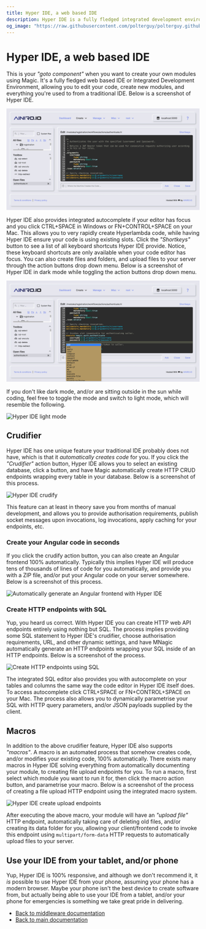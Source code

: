 ```yaml
---
title: Hyper IDE, a web based IDE
description: Hyper IDE is a fully fledged integrated development environment, giving you most important features from other IDEs. Hyper IDE works perfectly on your phone, tablet, computer, or any other device you might have access to with a browser.
og_image: "https://raw.githubusercontent.com/polterguy/polterguy.github.io/master/images/og-hyper-ide-2.jpg"
---
```


# Hyper IDE, a web based IDE

This is your _"goto component"_ when you want to create your own modules using Magic. It's a fully
fledged web based IDE or Integrated Development Environment, allowing you to edit your code,
create new modules, and everything you're used to from a traditional IDE. Below is a screenshot of
Hyper IDE.

![Editing a file in Hyper IDE](https://raw.githubusercontent.com/polterguy/polterguy.github.io/master/images/og-hyper-ide-2.jpg)

Hyper IDE also provides integrated autocomplete if your editor has focus and you click CTRL+SPACE
in Windows or FN+CONTROL+SPACE on your Mac. This allows you to very rapidly create Hyperlambda code,
while having Hyper IDE ensure your code is using existing slots. Click the _"Shortkeys"_ button to see
a list of all keyboard shortcuts Hyper IDE provide. Notice, these keyboard shortcuts are only available
when your code editor has focus. You can also create files and folders, and upload files to your server
through the action buttons drop down menu. Below is a screenshot of Hyper IDE in dark mode while toggling
the action buttons drop down menu.

![Hyper IDE action menu](https://raw.githubusercontent.com/polterguy/polterguy.github.io/master/images/hyper-ide-actions.jpg)

If you don't like dark mode, and/or are sitting outside in the sun while coding, feel free to toggle
the mode and switch to light mode, which will resemble the following.

![Hyper IDE light mode](https://raw.githubusercontent.com/polterguy/polterguy.github.io/master/images/hyper-ide-light.jpg)

## Crudifier

Hyper IDE has one unique feature your traditional IDE probably does not have, which is that
it _automatically creates code_ for you. If you click the _"Crudifier"_ action button, Hyper IDE
allows you to select an existing database, click a button, and have Magic automatically create
HTTP CRUD endpoints wrapping every table in your database. Below is a screenshot of this process.

![Hyper IDE crudify](https://raw.githubusercontent.com/polterguy/polterguy.github.io/master/images/hyper-ide-crudify.jpg)

This feature can at least in theory save you from months of manual development, and allows you to provide
authorisation requirements, publish socket messages upon invocations, log invocations, apply caching for
your endpoints, etc.

### Create your Angular code in seconds

If you click the crudify action button, you can also create an Angular frontend 100% automatically.
Typically this implies Hyper IDE will produce tens of thousands of lines of code for you automatically,
and provide you with a ZIP file, and/or put your Angular code on your server somewhere. Below is a
screenshot of this process.

![Automatically generate an Angular frontend with Hyper IDE](https://raw.githubusercontent.com/polterguy/polterguy.github.io/master/images/generate-frontend.jpg)

### Create HTTP endpoints with SQL

Yup, you heard us correct. With Hyper IDE you can create HTTP web API endpoints entirely using nothing
but SQL. The process implies providing some SQL statement to Hyper IDE's crudifier, choose authorisation
requirements, URL, and other dynamic settings, and have MNagic automatically generate an HTTP endpoints
wrapping your SQL inside of an HTTP endpoints. Below is a screenshot of the process.

![Create HTTP endpoints using SQL](https://raw.githubusercontent.com/polterguy/polterguy.github.io/master/images/generate-sql.jpg)

The integrated SQL editor also provides you with autocomplete on your tables and columns the same
way the code editor in Hyper IDE itself does. To access autocomplete click CTRL+SPACE or FN+CONTROL+SPACE
on your Mac. The process also allows you to dynamically parametrise your SQL with HTTP query parameters, and/or
JSON payloads supplied by the client.

## Macros

In addition to the above crudifier feature, Hyper IDE also supports _"macros"_. A macro is an automated
process that somehow creates code, and/or modifies your existing code, 100% automatically. There exists
many macros in Hyper IDE solving everything from automatically documenting your module, to creating file
upload endpoints for you. To run a macro, first select which module you want to run it for, then click
the macro action button, and parametrise your macro. Below is a screenshot of the process of creating
a file upload HTTP endpoint using the integrated macro system.

![Hyper IDE create upload endpoints](https://raw.githubusercontent.com/polterguy/polterguy.github.io/master/images/execute-macro.jpg)

After executing the above macro, your module will have an _"upload file"_ HTTP endpoint, automatically
taking care of deleting old files, and/or creating its data folder for you, allowing your client/frontend
code to invoke this endpoint using `multipart/form-data` HTTP requests to automatically upload files to
your server.

## Use your IDE from your tablet, and/or phone

Yup, Hyper IDE is 100% responsive, and although we don't recommend it, it *is* possible to use Hyper IDE
from your phone, assuming your phone has a modern browser. Maybe your phone isn't the best device to create
software from, but actually being able to use your IDE from a tablet, and/or your phone for emergencies is
something we take great pride in delivering.

* [Back to middleware documentation](/documentation/magic/)
* [Back to main documentation](/documentation/)
